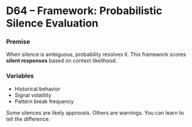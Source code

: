 # D64 – Framework: Probabilistic Silence Evaluation

### Premise

When silence is ambiguous, probability resolves it. This framework scores **silent responses** based on context likelihood.

### Variables

- Historical behavior  
- Signal volatility  
- Pattern break frequency

Some silences are likely approvals. Others are warnings. You can learn to tell the difference.
